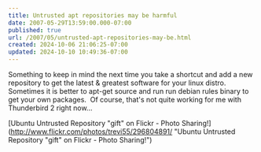 ```yaml
---
title: Untrusted apt repositories may be harmful
date: 2007-05-29T13:59:00.000-07:00
published: true
url: /2007/05/untrusted-apt-repositories-may-be.html
created: 2024-10-06 21:06:25-07:00
updated: 2024-10-10 10:49:36-07:00
---
```


Something to keep in mind the next time you take a shortcut and add a new repository to get the latest & greatest software for your linux distro.  Sometimes it is better to apt-get source <pkg name> and run run debian rules binary to get your own packages.  Of course, that's not quite working for me with Thunderbird 2 right now...  
  
[Ubuntu Untrusted Repository "gift" on Flickr - Photo Sharing!](http://www.flickr.com/photos/trevi55/296804891/ "Ubuntu Untrusted Repository "gift" on Flickr - Photo Sharing!")